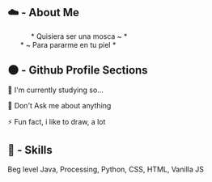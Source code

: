 
## ☁️ - About Me
&emsp;&emsp;&emsp; * Quisiera ser una mosca ~ *  
&emsp;&ensp; * ~ Para pararme en tu piel *  


## 🌑 - Github Profile Sections

🧠 I'm currently studying so... 

💬 Don't Ask me about anything

⚡️ Fun fact, i like to draw, a lot


## 💫 - Skills
Beg level Java, Processing, Python, CSS, HTML, Vanilla JS

